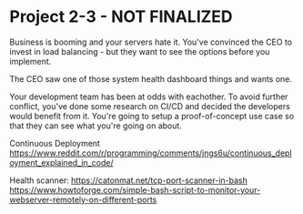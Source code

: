 # Project 2-3 - NOT FINALIZED

Business is booming and your servers hate it. You've convinced the CEO to invest in load balancing - but they want to see the options before you implement.

The CEO saw one of those system health dashboard things and wants one.

Your development team has been at odds with eachother. To avoid further conflict, you've done some research on CI/CD and decided the developers would benefit from it. You're going to setup a proof-of-concept use case so that they can see what you're going on about.

Continuous Deployment
https://www.reddit.com/r/programming/comments/jngs6u/continuous_deployment_explained_in_code/

Health scanner:
https://catonmat.net/tcp-port-scanner-in-bash
https://www.howtoforge.com/simple-bash-script-to-monitor-your-webserver-remotely-on-different-ports
